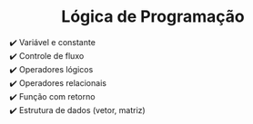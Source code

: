 <h1 align="center">Lógica de Programação</h1>

✔️ Variável e constante  
✔️ Controle de fluxo  
✔️ Operadores lógicos  
✔️ Operadores relacionais  
✔️ Função com retorno  
✔️ Estrutura de dados (vetor, matriz)  



